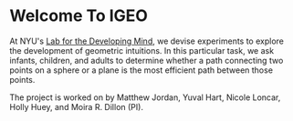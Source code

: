 # Welcome To IGEO

At NYU's [Lab for the Developing Mind](https://www.labdevelopingmind.com/), we devise experiments to explore the development of geometric intuitions. In this particular task, we ask infants, children, and adults to determine whether a path connecting two points on a sphere or a plane is the most efficient path between those points.

The project is worked on by Matthew Jordan, Yuval Hart, Nicole Loncar, Holly Huey, and Moira R. Dillon (PI).
